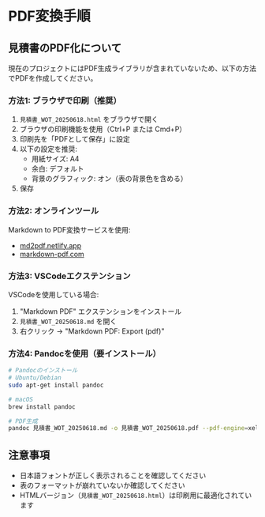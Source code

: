 # PDF変換手順

## 見積書のPDF化について

現在のプロジェクトにはPDF生成ライブラリが含まれていないため、以下の方法でPDFを作成してください。

### 方法1: ブラウザで印刷（推奨）

1. `見積書_WOT_20250618.html` をブラウザで開く
2. ブラウザの印刷機能を使用（Ctrl+P または Cmd+P）
3. 印刷先を「PDFとして保存」に設定
4. 以下の設定を推奨:
   - 用紙サイズ: A4
   - 余白: デフォルト
   - 背景のグラフィック: オン（表の背景色を含める）
5. 保存

### 方法2: オンラインツール

Markdown to PDF変換サービスを使用:
- [md2pdf.netlify.app](https://md2pdf.netlify.app/)
- [markdown-pdf.com](https://www.markdown-pdf.com/)

### 方法3: VSCodeエクステンション

VSCodeを使用している場合:
1. "Markdown PDF" エクステンションをインストール
2. `見積書_WOT_20250618.md` を開く
3. 右クリック → "Markdown PDF: Export (pdf)"

### 方法4: Pandocを使用（要インストール）

```bash
# Pandocのインストール
# Ubuntu/Debian
sudo apt-get install pandoc

# macOS
brew install pandoc

# PDF生成
pandoc 見積書_WOT_20250618.md -o 見積書_WOT_20250618.pdf --pdf-engine=xelatex -V mainfont="Noto Sans CJK JP"
```

## 注意事項

- 日本語フォントが正しく表示されることを確認してください
- 表のフォーマットが崩れていないか確認してください
- HTMLバージョン（`見積書_WOT_20250618.html`）は印刷用に最適化されています